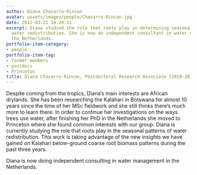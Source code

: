 ```yaml
---
author: Diana Chavarro-Rincon
avatar: assets/images/people/Chavarro-Rincon.jpg
date: 2012-03-21 14:24:11
excerpt: Diana studied the role that roots play in determining seasonal patterns of
  water redistribution. She is now an independent consultant in water management in
  the Netherlands.
portfolio-item-category:
- people
portfolio-item-tag:
- former members
- postdocs
- Princeton
title: Diana Chavarro-Rincon, Postdoctoral Research Associate (2010-2012)
---
```


 

Despite coming from the tropics, Diana’s main interests are African drylands. She has been researching the Kalahari in Botswana for almost 10 years since the time of her MSc fieldwork and she still thinks there’s much more to learn there. In order to continue her investigations on the ways trees use water, after finishing her PhD in the Netherlands she moved to Princeton where she found common interests with our group. Diana is currently studying the role that roots play in the seasonal patterns of water redistribution. This work is taking advantage of the new insights we have gained on Kalahari below-ground coarse root biomass patterns during the past three years.

Diana is now doing independent consulting in water management in the Netherlands.